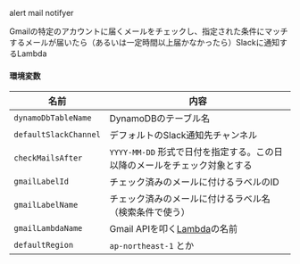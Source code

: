 alert mail notifyer

Gmailの特定のアカウントに届くメールをチェックし、指定された条件にマッチするメールが届いたら（あるいは一定時間以上届かなかったら）Slackに通知するLambda

#### 環境変数
| 名前                  | 内容
|-----------------------|-------------------------------------|
| `dynamoDbTableName`   | DynamoDBのテーブル名                  |
| `defaultSlackChannel` | デフォルトのSlack通知先チャンネル      |
| `checkMailsAfter`     | `YYYY-MM-DD` 形式で日付を指定する。この日以降のメールをチェック対象とする  |
| `gmailLabelId`        | チェック済みのメールに付けるラベルのID  |
| `gmailLabelName`      | チェック済みのメールに付けるラベル名（検索条件で使う）  |
| `gmailLambdaName`     | Gmail APIを叩く[Lambda](https://github.com/sanwasystem/gmail_client)の名前 |
| `defaultRegion`       | `ap-northeast-1` とか                |

